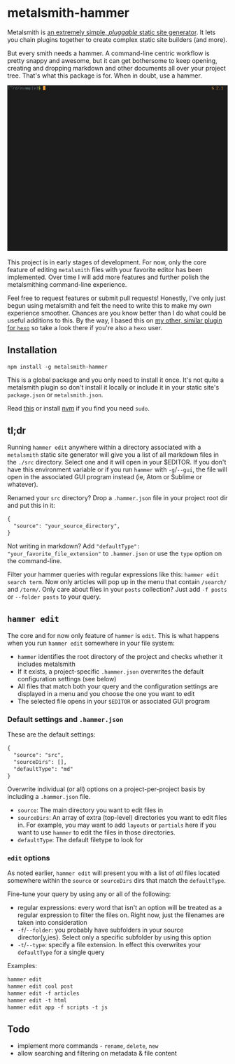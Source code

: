 # metalsmith-hammer

Metalsmith is [an extremely simple, *pluggable* static site generator](https://github.com/metalsmith/metalsmith). It lets you chain plugins together to create complex static site builders (and more).

But every smith needs a hammer. A command-line centric workflow is pretty snappy and awesome, but it can get bothersome to keep opening, creating and dropping markdown and other documents all over your project tree. That's what this package is for. When in doubt, use a hammer.

![example](./docs/example.gif)

This project is in early stages of development. For now, only the core feature of editing `metalsmith` files with your favorite editor has been implemented. Over time I will add more features and further polish the metalsmithing command-line experience.

Feel free to request features or submit pull requests! Honestly, I've only just begun using metalsmith and felt the need to write this to make my own experience smoother. Chances are you know better than I do what could be useful additions to this. By the way, I based this on [my other, similar plugin for `hexo`](https://github.com/greg-js/hexo-cli-extras) so take a look there if you're also a `hexo` user.

## Installation

```
npm install -g metalsmith-hammer
```

This is a global package and you only need to install it once. It's not quite a metalsmith plugin so don't install it locally or include it in your static site's `package.json` or `metalsmith.json`.

Read [this](https://github.com/sindresorhus/guides/blob/master/npm-global-without-sudo.md) or install [nvm](https://github.com/creationix/nvm) if you find you need `sudo`.

## tl;dr

Running `hammer edit` anywhere within a directory associated with a `metalsmith` static site generator will give you a list of all markdown files in the `./src` directory. Select one and it will open in your $EDITOR. If you don't have this environment variable or if you run `hammer` with `-g`/`--gui`, the file will open in the associated GUI program instead (ie, Atom or Sublime or whatever).

Renamed your `src` directory? Drop a `.hammer.json` file in your project root dir and put this in it:

```
{
  "source": "your_source_directory",
}
```

Not writing in markdown? Add `"defaultType": "your_favorite_file_extension"` to `.hammer.json` or use the `type` option on the command-line.

Filter your hammer queries with regular expressions like this: `hammer edit search term`. Now only articles will pop up in the menu that contain `/search/` and `/term/`. Only care about files in your `posts` collection? Just add `-f posts` or `--folder posts` to your query.

## `hammer edit`

The core and for now only feature of `hammer` is `edit`. This is what happens when you run `hammer edit` somewhere in your file system:

- `hammer` identifies the root directory of the project and checks whether it includes metalsmith
- If it exists, a project-specific `.hammer.json` overwrites the default configuration settings (see below)
- All files that match both your query and the configuration settings are displayed in a menu and you choose the one you want to edit
- The selected file opens in your `$EDITOR` or associated GUI program

### Default settings and `.hammer.json`

These are the default settings:

```
{
  "source": "src",
  "sourceDirs": [],
  "defaultType": "md"
}
```

Overwrite individual (or all) options on a project-per-project basis by including a `.hammer.json` file.

- `source`: The main directory you want to edit files in
- `sourceDirs`: An array of extra (top-level) directories you want to edit files in. For example, you may want to add `layouts` or `partials` here if you want to use `hammer` to edit the files in those directories.
- `defaultType`: The default filetype to look for

### `edit` options

As noted earlier, `hammer edit` will present you with a list of *all* files located somewhere within the `source` or `sourceDirs` dirs that match the `defaultType`.

Fine-tune your query by using any or all of the following:

- regular expressions: every word that isn't an option will be treated as a regular expression to filter the files on. Right now, just the filenames are taken into consideration
- `-f`/`--folder`: you probably have subfolders in your source director{y,ies}. Select only a specific subfolder by using this option
- `-t`/`--type`: specify a file extension. In effect this overwrites your `defaultType` for a single query

Examples:

```
hammer edit
hammer edit cool post
hammer edit -f articles
hammer edit -t html
hammer edit app -f scripts -t js
```

## Todo

* implement more commands - `rename`, `delete`, `new`
* allow searching and filtering on metadata & file content
